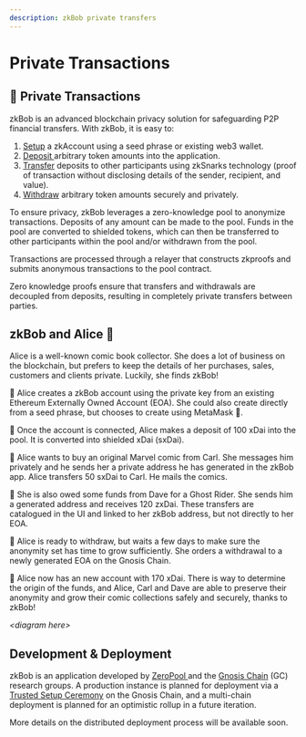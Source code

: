 ```yaml
---
description: zkBob private transfers
---
```


# Private Transactions

## 🔐 Private Transactions

zkBob is an advanced blockchain privacy solution for safeguarding P2P financial transfers. With zkBob, it is easy to:

1. [Setup](zkbob-getting-started/zkbob-app/account-creation/) a zkAccount using a seed phrase or existing web3 wallet.
2. [Deposit ](zkbob-getting-started/zkbob-app/deposits.md)arbitrary token amounts into the application.
3. [Transfer](zkbob-getting-started/zkbob-app/transfers.md) deposits to other participants using zkSnarks technology (proof of transaction without disclosing details of the sender, recipient, and value).
4. [Withdraw](zkbob-getting-started/zkbob-app/withdrawals.md) arbitrary token amounts securely and privately.

To ensure privacy, zkBob leverages a zero-knowledge pool to anonymize transactions. Deposits of any amount can be made to the pool. Funds in the pool are converted to shielded tokens, which can then be transferred to other participants within the pool and/or withdrawn from the pool.

Transactions are processed through a relayer that constructs zkproofs and submits anonymous transactions to the pool contract.

Zero knowledge proofs ensure that transfers and withdrawals are decoupled from deposits, resulting in completely private transfers between parties.

## **zkBob and Alice** 🐇

Alice is a well-known comic book collector. She does a lot of business on the blockchain, but prefers to keep the details of her purchases, sales, customers and clients private. Luckily, she finds zkBob!

🐇 Alice creates a zkBob account using the private key from an existing Ethereum Externally Owned Account (EOA). She could also create directly from a seed phrase, but chooses to create using MetaMask 🦊.

🐇 Once the account is connected, Alice makes a deposit of 100 xDai into the pool. It is converted into shielded xDai (sxDai).

🐇 Alice wants to buy an original Marvel comic from Carl.  She messages him privately and he sends her a private address he has generated in the zkBob app. Alice transfers 50 sxDai to Carl. He mails the comics.

🐇 She is also owed some funds from Dave for a Ghost Rider. She sends him a generated address and receives 120 zxDai. These transfers are catalogued in the UI and linked to her zkBob address, but not directly to her EOA.

🐇 Alice is ready to withdraw, but waits a few days to make sure the anonymity set has time to grow sufficiently. She orders a withdrawal to a newly generated EOA on the Gnosis Chain.&#x20;

🐇 Alice now has an new account with 170 xDai. There is way to determine the origin of the funds, and Alice, Carl and Dave are able to preserve their anonymity and grow their comic collections safely and securely, thanks to zkBob!

_\<diagram here>_

## Development & Deployment

zkBob is an application developed by [ZeroPool ](https://zeropool.network)and the [Gnosis Chain](https://www.gnosischain.com) (GC) research groups. A production instance is planned for deployment via a [Trusted Setup Ceremony](deploying-zkbob/zkbob-solution-deployment/trusted-setup-ceremony.md) on the Gnosis Chain, and a multi-chain deployment is planned for an optimistic rollup in a future iteration.&#x20;

More details on the distributed deployment process will be available soon.





